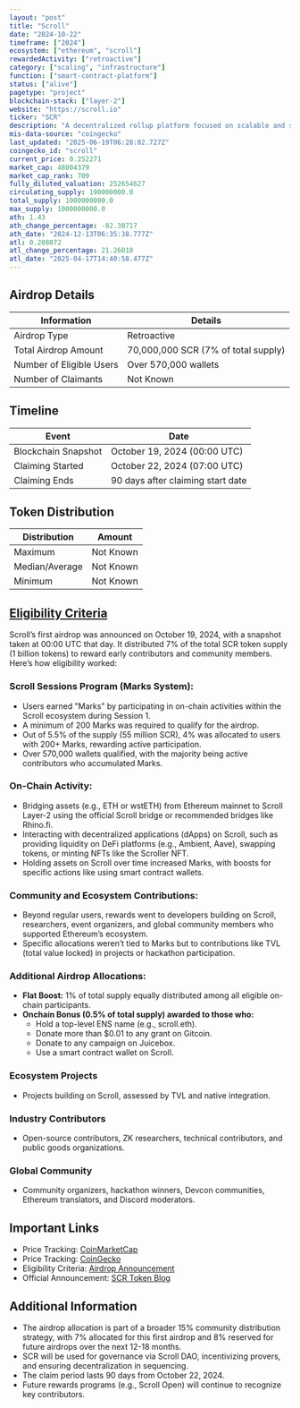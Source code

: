 ```yaml
---
layout: "post"
title: "Scroll"
date: "2024-10-22"
timeframe: ["2024"]
ecosystem: ["ethereum", "scroll"]
rewardedActivity: ["retroactive"]
category: ["scaling", "infrastructure"]
function: ["smart-contract-platform"]
status: ["alive"]
pagetype: "project"
blockchain-stack: ["layer-2"]
website: "https://scroll.io"
ticker: "SCR"
description: "A decentralized rollup platform focused on scalable and secure blockchain infrastructure."
mis-data-source: "coingecko"
last_updated: "2025-06-19T06:28:02.727Z"
coingecko_id: "scroll"
current_price: 0.252271
market_cap: 48004379
market_cap_rank: 709
fully_diluted_valuation: 252654627
circulating_supply: 190000000.0
total_supply: 1000000000.0
max_supply: 1000000000.0
ath: 1.43
ath_change_percentage: -82.30717
ath_date: "2024-12-13T06:35:38.777Z"
atl: 0.208072
atl_change_percentage: 21.26018
atl_date: "2025-04-17T14:40:58.477Z"
---
```


## Airdrop Details

| Information              | Details                             |
| ------------------------ | ----------------------------------- |
| Airdrop Type             | Retroactive                         |
| Total Airdrop Amount     | 70,000,000 SCR (7% of total supply) |
| Number of Eligible Users | Over 570,000 wallets                |
| Number of Claimants      | Not Known                           |

## Timeline

| Event               | Date                              |
| ------------------- | --------------------------------- |
| Blockchain Snapshot | October 19, 2024 (00:00 UTC)      |
| Claiming Started    | October 22, 2024 (07:00 UTC)      |
| Claiming Ends       | 90 days after claiming start date |

## Token Distribution

| Distribution   | Amount    |
| -------------- | --------- |
| Maximum        | Not Known |
| Median/Average | Not Known |
| Minimum        | Not Known |

## [Eligibility Criteria](https://scroll.io/blog/introducing-scrolls-first-airdrop-a-celebration-of-the-global-community)

Scroll’s first airdrop was announced on October 19, 2024, with a snapshot taken at 00:00 UTC that day. It distributed 7% of the total SCR token supply (1 billion tokens) to reward early contributors and community members. Here’s how eligibility worked:

### Scroll Sessions Program (Marks System):

- Users earned "Marks" by participating in on-chain activities within the Scroll ecosystem during Session 1.
- A minimum of 200 Marks was required to qualify for the airdrop.
- Out of 5.5% of the supply (55 million SCR), 4% was allocated to users with 200+ Marks, rewarding active participation.
- Over 570,000 wallets qualified, with the majority being active contributors who accumulated Marks.

### On-Chain Activity:

- Bridging assets (e.g., ETH or wstETH) from Ethereum mainnet to Scroll Layer-2 using the official Scroll bridge or recommended bridges like Rhino.fi.
- Interacting with decentralized applications (dApps) on Scroll, such as providing liquidity on DeFi platforms (e.g., Ambient, Aave), swapping tokens, or minting NFTs like the Scroller NFT.
- Holding assets on Scroll over time increased Marks, with boosts for specific actions like using smart contract wallets.

### Community and Ecosystem Contributions:

- Beyond regular users, rewards went to developers building on Scroll, researchers, event organizers, and global community members who supported Ethereum’s ecosystem.
- Specific allocations weren’t tied to Marks but to contributions like TVL (total value locked) in projects or hackathon participation.

### Additional Airdrop Allocations:

- **Flat Boost:** 1% of total supply equally distributed among all eligible on-chain participants.
- **Onchain Bonus (0.5% of total supply) awarded to those who:**
  - Hold a top-level ENS name (e.g., scroll.eth).
  - Donate more than $0.01 to any grant on Gitcoin.
  - Donate to any campaign on Juicebox.
  - Use a smart contract wallet on Scroll.

### Ecosystem Projects

- Projects building on Scroll, assessed by TVL and native integration.

### Industry Contributors

- Open-source contributors, ZK researchers, technical contributors, and public goods organizations.

### Global Community

- Community organizers, hackathon winners, Devcon communities, Ethereum translators, and Discord moderators.

## Important Links

- Price Tracking: [CoinMarketCap](https://coinmarketcap.com/currencies/scroll)
- Price Tracking: [CoinGecko](https://www.coingecko.com/en/coins/scroll)
- Eligibility Criteria: [Airdrop Announcement](https://scroll.io/blog/introducing-scrolls-first-airdrop-a-celebration-of-the-global-community)
- Official Announcement: [SCR Token Blog](https://scroll.io/blog/scr-token)

## Additional Information

- The airdrop allocation is part of a broader 15% community distribution strategy, with 7% allocated for this first airdrop and 8% reserved for future airdrops over the next 12-18 months.
- SCR will be used for governance via Scroll DAO, incentivizing provers, and ensuring decentralization in sequencing.
- The claim period lasts 90 days from October 22, 2024.
- Future rewards programs (e.g., Scroll Open) will continue to recognize key contributors.